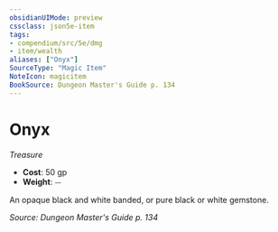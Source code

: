 ```yaml
---
obsidianUIMode: preview
cssclass: json5e-item
tags:
- compendium/src/5e/dmg
- item/wealth
aliases: ["Onyx"]
SourceType: "Magic Item"
NoteIcon: magicitem
BookSource: Dungeon Master's Guide p. 134
---
```

# Onyx
*Treasure*  

- **Cost**: 50 gp
- **Weight**: ⏤

An opaque black and white banded, or pure black or white gemstone.

*Source: Dungeon Master's Guide p. 134*